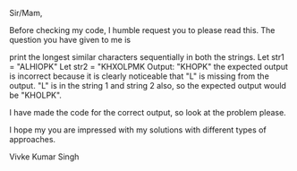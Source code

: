 Sir/Mam,

Before checking my code, I humble request you to please read this.
The question you have given to me is 

print the longest similar characters sequentially in both the strings.
Let str1 = "ALHIOPK" Let str2 = "KHXOLPMK
Output: "KHOPK"
the expected output is incorrect because it is clearly noticeable that "L" is missing from the output.  "L" is in the string 1 and string 2 also, so the expected output would be "KHOLPK".

I have made the code for the correct output, so look at the problem please.

I hope my you are impressed with my solutions with different types of approaches.

Vivke Kumar Singh
